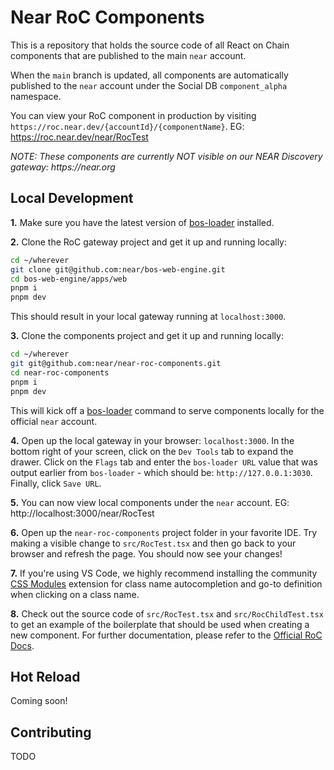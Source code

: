 # Near RoC Components

This is a repository that holds the source code of all React on Chain components that are published to the main `near` account.

When the `main` branch is updated, all components are automatically published to the `near` account under the Social DB `component_alpha` namespace.

You can view your RoC component in production by visiting `https://roc.near.dev/{accountId}/{componentName}`. EG: https://roc.near.dev/near/RocTest

_NOTE: These components are currently NOT visible on our NEAR Discovery gateway: https://near.org_

## Local Development

**1.** Make sure you have the latest version of [bos-loader](https://github.com/near/bos-loader/releases) installed.

**2.** Clone the RoC gateway project and get it up and running locally:

```bash
cd ~/wherever
git clone git@github.com:near/bos-web-engine.git
cd bos-web-engine/apps/web
pnpm i
pnpm dev
```

This should result in your local gateway running at `localhost:3000`.

**3.** Clone the components project and get it up and running locally:

```bash
cd ~/wherever
git git@github.com:near/near-roc-components.git
cd near-roc-components
pnpm i
pnpm dev
```

This will kick off a [bos-loader](https://github.com/near/bos-loader) command to serve components locally for the official `near` account.

**4.** Open up the local gateway in your browser: `localhost:3000`. In the bottom right of your screen, click on the `Dev Tools` tab to expand the drawer. Click on the `Flags` tab and enter the `bos-loader URL` value that was output earlier from `bos-loader` - which should be: `http://127.0.0.1:3030`. Finally, click `Save URL`.

**5.** You can now view local components under the `near` account. EG: http://localhost:3000/near/RocTest

**6.** Open up the `near-roc-components` project folder in your favorite IDE. Try making a visible change to `src/RocTest.tsx` and then go back to your browser and refresh the page. You should now see your changes!

**7.** If you're using VS Code, we highly recommend installing the community [CSS Modules](https://marketplace.visualstudio.com/items?itemName=clinyong.vscode-css-modules) extension for class name autocompletion and go-to definition when clicking on a class name.

**8.** Check out the source code of `src/RocTest.tsx` and `src/RocChildTest.tsx` to get an example of the boilerplate that should be used when creating a new component. For further documentation, please refer to the [Official RoC Docs](https://roc-docs.near.dev/).

## Hot Reload

Coming soon!

## Contributing

TODO
